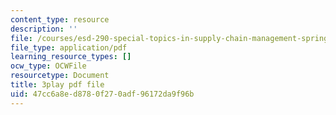 ```yaml
---
content_type: resource
description: ''
file: /courses/esd-290-special-topics-in-supply-chain-management-spring-2005/47cc6a8ed8780f270adf96172da9f96b_oRK2jN3yqOI.pdf
file_type: application/pdf
learning_resource_types: []
ocw_type: OCWFile
resourcetype: Document
title: 3play pdf file
uid: 47cc6a8e-d878-0f27-0adf-96172da9f96b
---
```

